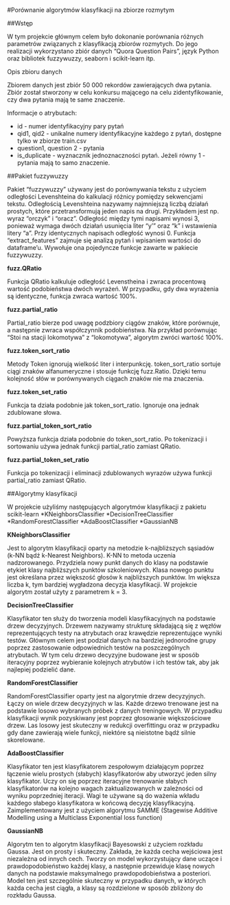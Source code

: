 #Porównanie algorytmów klasyfikacji na zbiorze rozmytym


##Wstęp

W tym projekcie głównym celem było dokonanie porównania różnych parametrów związanych z klasyfikacją zbiorów rozmytych. Do jego realizacji wykorzystano zbiór danych “Quora Question Pairs”, język Python oraz bibliotek fuzzywuzzy, seaborn i scikit-learn itp.

Opis zbioru danych

Zbiorem danych jest zbiór 50 000 rekordów zawierających dwa pytania. Zbiór został stworzony w celu konkursu mającego na celu zidentyfikowanie, czy dwa pytania mają te same znaczenie.

Informacje o atrybutach:
* id - numer identyfikacyjny pary pytań
* qid1, qid2 - unikalne numery identyfikacyjne każdego z pytań, dostępne tylko w zbiorze train.csv
* question1, question 2 - pytania
* is_duplicate - wyznacznik jednoznaczności pytań. Jeżeli równy 1 - pytania mają to samo znaczenie.


##Pakiet fuzzywuzzy

Pakiet “fuzzywuzzy” używany jest do porównywania tekstu z użyciem odległości Levenshteina do kalkulacji różnicy pomiędzy sekwencjami tekstu.  Odległością Levenshteina nazywamy najmniejszą liczbą działań prostych, które przetransformują jeden napis na drugi.
Przykładem jest np. wyraz “orczyk” i “oracz”. Odległość między tymi napisami wynosi 3, ponieważ wymaga dwóch działań usunięcia liter “y’” oraz “k” i wstawienia litery “a”. Przy identycznych napisach odległość wynosi 0.
Funkcja “extract_features” zajmuje się analizą pytań i wpisaniem wartości do dataframe’u. 
Wywołuje ona pojedyncze funkcje zawarte w pakiecie fuzzywuzzy.

**fuzz.QRatio**

Funkcja QRatio kalkuluje odległość Levenstheina i zwraca procentową wartość podobieństwa dwóch wyrażeń. W przypadku, gdy dwa wyrażenia są identyczne, funkcja zwraca wartość 100%. 

**fuzz.partial_ratio**

Partial_ratio bierze pod uwagę podzbiory ciągów znaków, które porównuje, a następnie zwraca współczynnik podobieństwa. Na przykład porównując “Stoi na stacji lokomotywa” z “lokomotywa”, algorytm zwróci wartość 100%.

**fuzz.token_sort_ratio**

Metody Token ignorują wielkość liter i interpunkcję. token_sort_ratio sortuje ciągi znaków alfanumeryczne i stosuje funkcję fuzz.Ratio. Dzięki temu kolejność słów w porównywanych ciągach znaków nie ma znaczenia.

**fuzz.token_set_ratio**

Funkcja ta działa podobnie jak token_sort_ratio. Ignoruje ona jednak zdublowane słowa.

**fuzz.partial_token_sort_ratio**

Powyższa funkcja działa podobnie do token_sort_ratio. Po tokenizacji i sortowaniu używa jednak funkcji partial_ratio zamiast QRatio.

**fuzz.partial_token_set_ratio**

Funkcja po tokenizacji i eliminacji zdublowanych wyrazów używa funkcji partial_ratio zamiast QRatio.


##Algorytmy klasyfikacji

W projekcie użyliśmy następujących algorytmów klasyfikacji z pakietu scikit-learn
*KNeighborsClassifier
*DecisionTreeClassifier
*RandomForestClassifier
*AdaBoostClassifier
*GaussianNB

**KNeighborsClassifier**

Jest to algorytm klasyfikacji oparty na metodzie k-najbliższych sąsiadów (k-NN bądź k-Nearest Neighbors). K-NN to metoda uczenia nadzorowanego. Przydziela nowy punkt danych do klasy na podstawie etykiet klasy najbliższych punktów szkoleniowych. Klasa nowego punktu jest określana przez większość głosów k najbliższych punktów. Im większa liczba k, tym bardziej wygładzona decyzja klasyfikacji. W projekcie algorytm został użyty z parametrem k = 3.

**DecisionTreeClassifier**

Klasyfikator ten służy do tworzenia modeli klasyfikacyjnych na podstawie drzew decyzyjnych. Drzewem nazywamy strukturę składającą się z węzłów reprezentujących testy na atrybutach oraz krawędzie reprezentujące wyniki testów. Głównym celem jest podział danych na bardziej jednorodne grupy poprzez zastosowanie odpowiednich testów na poszczególnych atrybutach. W tym celu drzewo decyzyjne budowane jest w sposób iteracyjny poprzez wybieranie kolejnych atrybutów i ich testów tak, aby jak najlepiej podzielić dane.

**RandomForestClassifier**

RandomForestClassifier oparty jest na algorytmie drzew decyzyjnych. Łączy on wiele drzew decyzyjnych w las. Każde drzewo trenowane jest na podstawie losowo wybranych próbek z danych treningowych. W przypadku klasyfikacji wynik pozyskiwany jest poprzez głosowanie większościowe drzew. Las losowy jest skuteczny w redukcji overfittingu oraz w przypadku gdy dane zawierają wiele funkcji, niektóre są nieistotne bądź silnie skorelowane.

**AdaBoostClassifier**

Klasyfikator ten jest klasyfikatorem zespołowym działającym poprzez łączenie wielu prostych (słabych) klasyfikatorów aby utworzyć jeden silny klasyfikator. Uczy on się poprzez iteracyjne trenowanie słabych klasyfikatorów na kolejno wagach zaktualizowanych w zależności od wyniku poprzedniej iteracji. Wagi te używane są do ważenia wkładu każdego słabego klasyfikatora w końcową decyzję klasyfikacyjną. Zaimplementowany jest z użyciem algorytmu SAMME (Stagewise Additive Modelling using a Multiclass Exponential loss function)


**GaussianNB**

Algorytm ten to algorytm klasyfikacji Bayesowski z użyciem rozkładu Gaussa. Jest on prosty i skuteczny. Zakłada, że każda cecha wejściowa jest niezależna od innych cech. Tworzy on model wykorzystujący dane uczące i prawdopodobieństwo każdej klasy, a następnie przewiduje klasę nowych danych na podstawie maksymalnego prawdopodobieństwa a posteriori. Model ten jest szczególnie skuteczny w przypadku danych, w których każda cecha jest ciągła, a klasy są rozdzielone w sposób zbliżony do rozkładu Gaussa.
